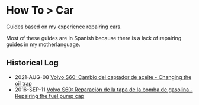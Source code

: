 # How To > Car

Guides based on my experience repairing cars.

Most of these guides are in Spanish because there is a lack of repairing guides in my motherlanguage.



## Historical Log

* 2021-AUG-08 [Volvo S60: Cambio del captador de aceite - Changing the oil trap](captador_aceite/README.md) 
* 2016-SEP-11 [Volvo S60: Reparación de la tapa de la bomba de gasolina - Repairing the fuel pump cap](reparacion_tapa_bomba_gasolina/README.md)
